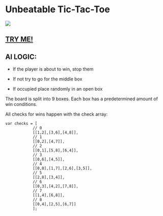 # Unbeatable Tic-Tac-Toe
<img src="https://i.imgur.com/FWkt4dB.png">

## <a href="http://mzero.space/lab/ttt/">TRY ME!</a>
## AI LOGIC:
- If the player is about to win, stop them

- If not try to go for the middle box

- If occupied place randomly in an open box

The board is split into 9 boxes. Each box has a predetermined amount of win conditions.

All checks for wins happen with the check array:
```
var checks = [
            // 0
            [[1,2],[3,6],[4,8]],
            // 1
            [[0,2],[4,7]],
            // 2
            [[0,1],[5,8],[6,4]],
            // 3
            [[0,6],[4,5]],
            // 4
            [[0,8],[1,7],[2,6],[3,5]],
            // 5
            [[2,8],[3,4]],
            // 6
            [[0,3],[4,2],[7,8]],
            // 7
            [[1,4],[6,8]],
            // 8
            [[0,4],[2,5],[6,7]]
            ];
```
